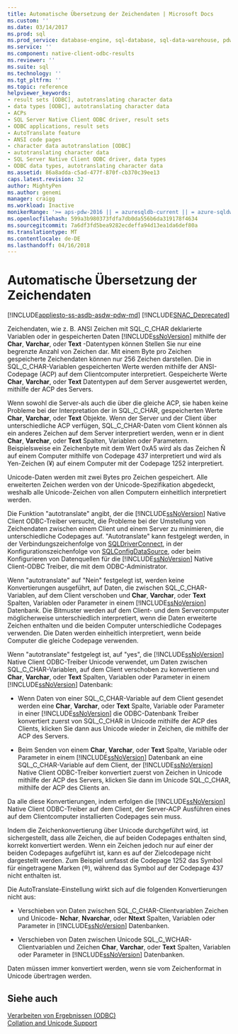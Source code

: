 ```yaml
---
title: Automatische Übersetzung der Zeichendaten | Microsoft Docs
ms.custom: ''
ms.date: 03/14/2017
ms.prod: sql
ms.prod_service: database-engine, sql-database, sql-data-warehouse, pdw
ms.service: ''
ms.component: native-client-odbc-results
ms.reviewer: ''
ms.suite: sql
ms.technology: ''
ms.tgt_pltfrm: ''
ms.topic: reference
helpviewer_keywords:
- result sets [ODBC], autotranslating character data
- data types [ODBC], autotranslating character data
- ACPs
- SQL Server Native Client ODBC driver, result sets
- ODBC applications, result sets
- AutoTranslate feature
- ANSI code pages
- character data autotranslation [ODBC]
- autotranslating character data
- SQL Server Native Client ODBC driver, data types
- ODBC data types, autotranslating character data
ms.assetid: 86a8adda-c5ad-477f-870f-cb370c39ee13
caps.latest.revision: 32
author: MightyPen
ms.author: genemi
manager: craigg
ms.workload: Inactive
monikerRange: '>= aps-pdw-2016 || = azuresqldb-current || = azure-sqldw-latest || >= sql-server-2016 || = sqlallproducts-allversions'
ms.openlocfilehash: 599a3b980373fdfa7db0da556b6da319178f4634
ms.sourcegitcommit: 7a6df3fd5bea9282ecdeffa94d13ea1da6def80a
ms.translationtype: MT
ms.contentlocale: de-DE
ms.lasthandoff: 04/16/2018
---
```

# <a name="autotranslation-of-character-data"></a>Automatische Übersetzung der Zeichendaten
[!INCLUDE[appliesto-ss-asdb-asdw-pdw-md](../../includes/appliesto-ss-asdb-asdw-pdw-md.md)]
[!INCLUDE[SNAC_Deprecated](../../includes/snac-deprecated.md)]

  Zeichendaten, wie z. B. ANSI Zeichen mit SQL_C_CHAR deklarierte Variablen oder in gespeicherten Daten [!INCLUDE[ssNoVersion](../../includes/ssnoversion-md.md)] mithilfe der **Char**, **Varchar**, oder **Text** -Datentypen können Stellen Sie nur eine begrenzte Anzahl von Zeichen dar. Mit einem Byte pro Zeichen gespeicherte Zeichendaten können nur 256 Zeichen darstellen. Die in SQL_C_CHAR-Variablen gespeicherten Werte werden mithilfe der ANSI-Codepage (ACP) auf dem Clientcomputer interpretiert. Gespeicherte Werte **Char**, **Varchar**, oder **Text** Datentypen auf dem Server ausgewertet werden, mithilfe der ACP des Servers.  
  
 Wenn sowohl die Server-als auch die über die gleiche ACP, sie haben keine Probleme bei der Interpretation der in SQL_C_CHAR, gespeicherten Werte **Char**, **Varchar**, oder **Text** Objekte. Wenn der Server und der Client über unterschiedliche ACP verfügen, SQL_C_CHAR-Daten vom Client können als ein anderes Zeichen auf dem Server interpretiert werden, wenn er in dient **Char**, **Varchar**, oder **Text** Spalten, Variablen oder Parametern. Beispielsweise ein Zeichenbyte mit dem Wert 0xA5 wird als das Zeichen Ñ auf einem Computer mithilfe von Codepage 437 interpretiert und wird als Yen-Zeichen (¥) auf einem Computer mit der Codepage 1252 interpretiert.  
  
 Unicode-Daten werden mit zwei Bytes pro Zeichen gespeichert. Alle erweiterten Zeichen werden von der Unicode-Spezifikation abgedeckt, weshalb alle Unicode-Zeichen von allen Computern einheitlich interpretiert werden.  
  
 Die Funktion "autotranslate" angibt, der die [!INCLUDE[ssNoVersion](../../includes/ssnoversion-md.md)] Native Client ODBC-Treiber versucht, die Probleme bei der Umstellung von Zeichendaten zwischen einem Client und einem Server zu minimieren, die unterschiedliche Codepages auf. "Autotranslate" kann festgelegt werden, in der Verbindungszeichenfolge von [SQLDriverConnect](../../relational-databases/native-client-odbc-api/sqldriverconnect.md), in der Konfigurationszeichenfolge von [SQLConfigDataSource](../../relational-databases/native-client-odbc-api/sqlconfigdatasource.md), oder beim Konfigurieren von Datenquellen für die [!INCLUDE[ssNoVersion](../../includes/ssnoversion-md.md)] Native Client-ODBC Treiber, die mit dem ODBC-Administrator.  
  
 Wenn "autotranslate" auf "Nein" festgelegt ist, werden keine Konvertierungen ausgeführt, auf Daten, die zwischen SQL_C_CHAR-Variablen, auf dem Client verschoben und **Char**, **Varchar**, oder **Text** Spalten, Variablen oder Parameter in einem [!INCLUDE[ssNoVersion](../../includes/ssnoversion-md.md)] Datenbank. Die Bitmuster werden auf dem Client- und dem Servercomputer möglicherweise unterschiedlich interpretiert, wenn die Daten erweiterte Zeichen enthalten und die beiden Computer unterschiedliche Codepages verwenden. Die Daten werden einheitlich interpretiert, wenn beide Computer die gleiche Codepage verwenden.  
  
 Wenn "autotranslate" festgelegt ist, auf "yes", die [!INCLUDE[ssNoVersion](../../includes/ssnoversion-md.md)] Native Client ODBC-Treiber Unicode verwendet, um Daten zwischen SQL_C_CHAR-Variablen, auf dem Client verschoben zu konvertieren und **Char**, **Varchar**, oder **Text** Spalten, Variablen oder Parameter in einem [!INCLUDE[ssNoVersion](../../includes/ssnoversion-md.md)] Datenbank:  
  
-   Wenn Daten von einer SQL_C_CHAR-Variable auf dem Client gesendet werden eine **Char**, **Varchar**, oder **Text** Spalte, Variable oder Parameter in einer [!INCLUDE[ssNoVersion](../../includes/ssnoversion-md.md)] die ODBC-Datenbank Treiber konvertiert zuerst von SQL_C_CHAR in Unicode mithilfe der ACP des Clients, klicken Sie dann aus Unicode wieder in Zeichen, die mithilfe der ACP des Servers.  
  
-   Beim Senden von einem **Char**, **Varchar**, oder **Text** Spalte, Variable oder Parameter in einem [!INCLUDE[ssNoVersion](../../includes/ssnoversion-md.md)] Datenbank an eine SQL_C_CHAR-Variable auf dem Client, der [!INCLUDE[ssNoVersion](../../includes/ssnoversion-md.md)] Native Client ODBC-Treiber konvertiert zuerst von Zeichen in Unicode mithilfe der ACP des Servers, klicken Sie dann im Unicode SQL_C_CHAR, mithilfe der ACP des Clients an.  
  
 Da alle diese Konvertierungen, indem erfolgen die [!INCLUDE[ssNoVersion](../../includes/ssnoversion-md.md)] Native Client ODBC-Treiber auf dem Client, der Server-ACP Ausführen eines auf dem Clientcomputer installierten Codepages sein muss.  
  
 Indem die Zeichenkonvertierung über Unicode durchgeführt wird, ist sichergestellt, dass alle Zeichen, die auf beiden Codepages enthalten sind, korrekt konvertiert werden. Wenn ein Zeichen jedoch nur auf einer der beiden Codepages aufgeführt ist, kann es auf der Zielcodepage nicht dargestellt werden. Zum Beispiel umfasst die Codepage 1252 das Symbol für eingetragene Marken (®), während das Symbol auf der Codepage 437 nicht enthalten ist.  
  
 Die AutoTranslate-Einstellung wirkt sich auf die folgenden Konvertierungen nicht aus:  
  
-   Verschieben von Daten zwischen SQL_C_CHAR-Clientvariablen Zeichen und Unicode- **Nchar**, **Nvarchar**, oder **Ntext** Spalten, Variablen oder Parameter in [!INCLUDE[ssNoVersion](../../includes/ssnoversion-md.md)] Datenbanken.  
  
-   Verschieben von Daten zwischen Unicode SQL_C_WCHAR-Clientvariablen und Zeichen **Char**, **Varchar**, oder **Text** Spalten, Variablen oder Parameter in [!INCLUDE[ssNoVersion](../../includes/ssnoversion-md.md)] Datenbanken.  
  
 Daten müssen immer konvertiert werden, wenn sie vom Zeichenformat in Unicode übertragen werden.  
  
## <a name="see-also"></a>Siehe auch  
 [Verarbeiten von Ergebnissen &#40;ODBC&#41;](../../relational-databases/native-client-odbc-results/processing-results-odbc.md)   
 [Collation and Unicode Support](../../relational-databases/collations/collation-and-unicode-support.md)  
  
  

